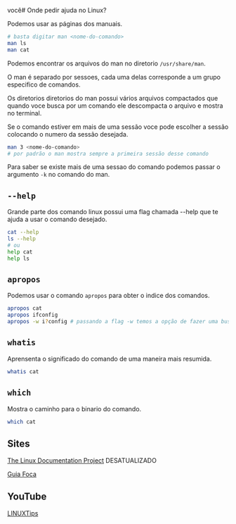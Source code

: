 você# Onde pedir ajuda no Linux?

Podemos usar as páginas dos manuais.

``` sh
# basta digitar man <nome-do-comando>
man ls
man cat
```

Podemos encontrar os arquivos do man no diretorio `/usr/share/man`.

O man é separado por sessoes, cada uma delas corresponde a um grupo especifico de comandos.

Os diretorios diretorios do man possui vários arquivos compactados que quando voce busca por um comando ele descompacta o arquivo e mostra no terminal.

Se o comando estiver em mais de uma sessão voce pode escolher a sessão colocando o numero da sessão desejada.

``` sh
man 3 <nome-do-comando>
# por padrão o man mostra sempre a primeira sessão desse comando
```

Para saber se existe mais de uma sessao do comando podemos passar o argumento `-k` no comando do man.

## `--help`

Grande parte dos comando linux possui uma flag chamada --help que te ajuda a usar o comando desejado.

``` sh
cat --help
ls --help
# ou
help cat
help ls
```

## `apropos`

Podemos usar o comando `apropos` para obter o indice dos comandos.

``` sh
apropos cat
apropos ifconfig
apropos -w i?config # passando a flag -w temos a opção de fazer uma busca
```

## `whatis`

Aprensenta o significado do comando de uma maneira mais resumida.

``` sh
whatis cat
```

## `which`

Mostra o caminho para o binario do comando.

``` sh
which cat
```

## Sites

[The Linux Documentation Project](tldp.org) DESATUALIZADO

[Guia Foca](guiafoca.org)


## YouTube
[LINUXTips](https://www.youtube.com/user/linuxtipscanal)
